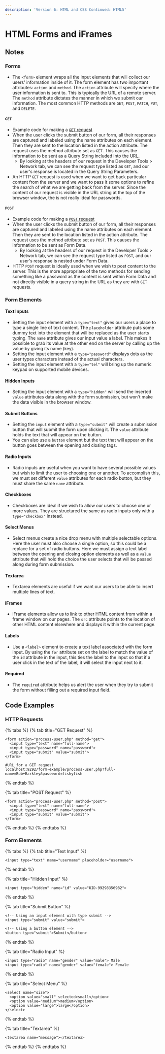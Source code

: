 ```yaml
---
description: 'Version 6: HTML and CSS Continued: HTML5'
---
```


# HTML Forms and iFrames

## Notes

### Forms

* The `<form>` element wraps all the input elements that will collect our users' information inside of it. The form element has two important attributes: `action` and `method`. The `action` attribute will specify where the user information is sent to. This is typically the URL of a remote server. The `method` attribute dictates the manner in which we submit our information. The most common HTTP methods are `GET`, `POST`, `PATCH`, `PUT`, and `DELETE`.

#### **`GET`**

* Example code for making a [`GET` request](html-forms-and-iframes.md#http-requests)
* When the user clicks the submit button of our form, all their responses are captured and labeled using the name attributes on each element. Then they are sent to the location listed in the action attribute. The request uses the method attribute set as `GET`. This causes the information to be sent as a Query String included into the URL.
  * By looking at the headers of our request in the Developer Tools &gt; Network tab, we can see the request type listed as `GET`, and our user's response is located in the Query String Parameters.
* An HTTP `GET` request is used when we want to get back particular content from the server and we want to pass it some options to refine the search of what we are getting back from the server. Since the content of our request is visible in the URL string at the top of the browser window, the is not really ideal for passwords.

#### **`POST`**

* Example code for making a [`POST` request](html-forms-and-iframes.md#http-requests)
* When the user clicks the submit button of our form, all their responses are captured and labeled using the name attributes on each element. Then they are sent to the location listed in the action attribute. The request uses the method attribute set as `POST`. This causes the information to be sent as Form Data.
  * By looking at the headers of our request in the Developer Tools &gt; Network tab, we can see the request type listed as `POST`, and our user's response is nested under Form Data.
* HTTP `POST` request is ideally used when we wish to post content to the server. This is the more appropriate of the two methods for sending something like a password as the content is sent within Form Data and not directly visible in a query string in the URL as they are with `GET` requests.

### Form Elements

#### **Text Inputs**

* Setting the input element with a `type="text"` gives our users a place to type a single line of text content. The `placeholder` attribute puts some dummy text into the element that will be replaced as the user starts typing. The `name` attribute gives our input value a label. This makes it possible to grab its value at the other end on the server by calling up the value by giving its name \(key\).
* Setting the input element with a `type="password"` displays dots as the user types characters instead of the actual characters.
* Setting the input element with a `type="tel"` will bring up the numeric keypad on supported mobile devices.

#### **Hidden Inputs**

* Setting the input element with a `type="hidden"` will send the inserted `value` attributes data along with the form submission, but won't make the data visible in the browser window.

#### **Submit Buttons**

* Setting the `input` element with a `type="submit"` will create a submission button that will submit the form upon clicking it. The `value` attribute holds the text that will appear on the button.
* You can also use a `button` element but the text that will appear on the button goes between the opening and closing tags.

#### **Radio Inputs**

* Radio inputs are useful when you want to have several possible values but wish to limit the user to choosing one or another. To accomplish this, we must set different `value` attributes for each radio button, but they must share the same `name` attribute.

#### **Checkboxes**

* Checkboxes are ideal if we wish to allow our users to choose one or more values. They are structured the same as radio inputs only with a `type="checkbox"` instead.

#### **Select Menus**

* Select menus create a nice drop menu with multiple selectable options. Here the user must also choose a single option, so this could be a replace for a set of radio buttons. Here we must assign a text label between the opening and closing option elements as well as a `value` attribute that will hold the choice the user selects that will be passed along during form submission.

#### **Textarea**

* Textarea elements are useful if we want our users to be able to insert multiple lines of text.

#### **iFrames**

* iFrame elements allow us to link to other HTML content from within a frame window on our pages. The `src` attribute points to the location of other HTML content elsewhere and displays it within the current page.

#### **Labels**

* Use a `<label>` element to create a text label associated with the form input. By using the `for` attribute set on the label to match the value of the `id` attribute in the input, this ties the label to the input so that if a user click in the text of the label, it will select the input next to it.

#### **Required**

* The `required` attribute helps us alert the user when they try to submit the form without filling out a required input field.

## Code Examples

### HTTP Requests

{% tabs %}
{% tab title="GET Request" %}
```markup
<form action="process-user.php" method="get">
  <input type="text" name="full-name">
  <input type="password" name="password">
  <input type="submit" value="submit">
</form>

#URL for a GET request
localhost:9292/form-example/process-user.php?full-name=Bob+Barkley&password=fishyfish
```
{% endtab %}

{% tab title="POST Request" %}
```markup
<form action="process-user.php" method="post">
  <input type="text" name="full-name">
  <input type="password" name="password">
  <input type="submit" value="submit">
</form>
```
{% endtab %}
{% endtabs %}

### Form Elements

{% tabs %}
{% tab title="Text Input" %}
```markup
<input type="text" name="username" placeholder="username">
```
{% endtab %}

{% tab title="Hidden Input" %}
```markup
<input type="hidden" name="id" value="UID-99298356982">
```
{% endtab %}

{% tab title="Submit Button" %}
```markup
<!-- Using an input element with type submit -->
<input type="submit" value="submit">

<!-- Using a button element -->
<button type="submit">Submit</button>
```
{% endtab %}

{% tab title="Radio Input" %}
```markup
<input type="radio" name="gender" value="male"> Male
<input type="radio" name="gender" value="female"> Female
```
{% endtab %}

{% tab title="Select Menu" %}
```markup
<select name="size">
  <option value="small" selected>small</option>
  <option value="medium">medium</option>
  <option value="large">large</option>
</select>
```
{% endtab %}

{% tab title="Textarea" %}
```markup
<textarea name="message"></textarea>
```
{% endtab %}
{% endtabs %}


